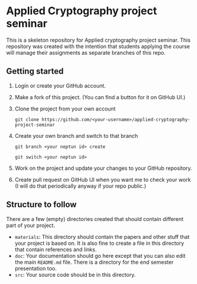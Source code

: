 # Applied Cryptography project seminar

This is a skeleton repository for Applied cryptography project seminar. This
repository was created with the intention that students applying the course
will manage their assignments as separate branches of this repo.

## Getting started
1. Login or create your GitHub account.
2. Make a fork of this project. (You can find a button for it on GitHub UI.)
3. Clone the project from your own account 

   ``git clone https://github.com/<your-username>/applied-cryptography-project-seminar``
4. Create your own branch and switch to that branch

   ``git branch <your neptun id> create``
   
   ``git switch <your neptun id>``
5. Work on the project and update your changes to your GitHub repository.
6. Create pull request on GitHub UI when you want me to check your work (I will
   do that periodically anyway if your repo public.)

## Structure to follow
There are a few (empty) directories created that should contain different part
of your project.
- `materials`: This directory should contain the papers and other stuff that
  your project is based on. It is also fine to create a file in this directory 
  that contain references and links.
- `doc`: Your documentation should go here except that you can also edit the
  main `README.md` file. There is a directory for the end semester presentation
  too.
- `src`: Your source code should be in this directory.

